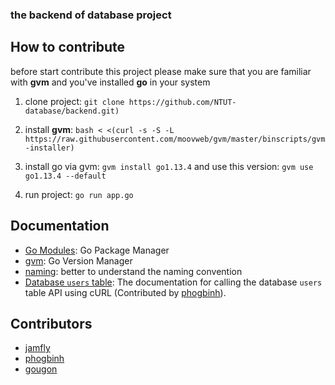### the backend of database project

## How to contribute

before start contribute this project please make sure that you are familiar with **gvm** and you've installed **go** in your system 


1. clone project: ```git clone https://github.com/NTUT-database/backend.git)```

2. install **gvm**: ```bash < <(curl -s -S -L https://raw.githubusercontent.com/moovweb/gvm/master/binscripts/gvm-installer)``` 

3. install go via gvm: ```gvm install go1.13.4``` and use this version: ```gvm use go1.13.4 --default```

4. run project: ```go run app.go```

## Documentation

* [Go Modules](https://github.com/golang/go/wiki/Modules): Go Package Manager
* [gvm](https://github.com/moovweb/gvm): Go Version Manager
* [naming](https://golang.org/doc/effective_go.html#names): better to understand the naming convention 
* [Database `users` table](https://github.com/NTUT-database/backend/blob/master/docs/database-users-table.md): The documentation for calling the database `users` table API using cURL (Contributed by [phogbinh](https://github.com/phogbinh)).

## Contributors

* [jamfly](https://github.com/jamfly)
* [phogbinh](https://github.com/phogbinh)
* [gougon](https://github.com/gougon)